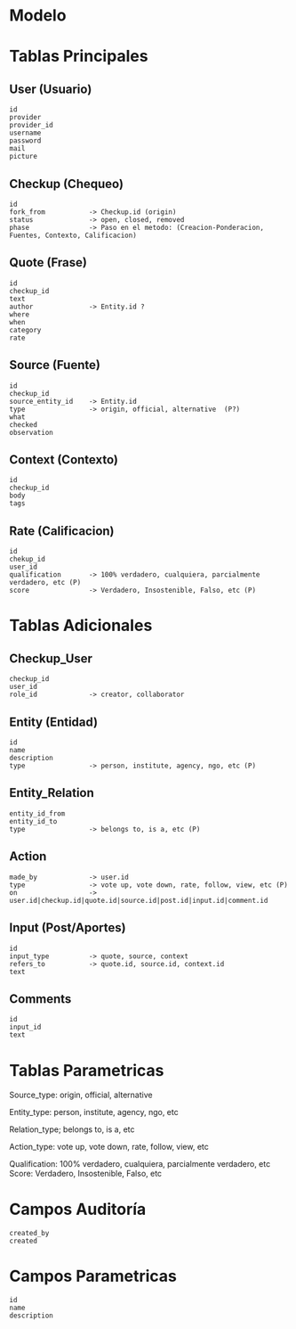 Modelo
======

Tablas Principales
==================

User (Usuario)
--------------
    id
    provider
    provider_id
    username
    password
    mail
    picture
    
Checkup (Chequeo)
-----------------
    id
    fork_from           -> Checkup.id (origin)
    status              -> open, closed, removed
    phase               -> Paso en el metodo: (Creacion-Ponderacion, Fuentes, Contexto, Calificacion)

Quote (Frase)
-------------
    id
    checkup_id
    text
    author              -> Entity.id ?
    where
    when
    category
    rate
        
Source (Fuente)
---------------
    id
    checkup_id
    source_entity_id    -> Entity.id
    type                -> origin, official, alternative  (P?)
    what
    checked
    observation

Context (Contexto)
------------------
    id
    checkup_id
    body
    tags

Rate (Calificacion)
-------------------
    id
    chekup_id
    user_id
    qualification       -> 100% verdadero, cualquiera, parcialmente verdadero, etc (P)
    score               -> Verdadero, Insostenible, Falso, etc (P)

Tablas Adicionales
====================

Checkup_User 
------------
    checkup_id
    user_id
    role_id             -> creator, collaborator
    
Entity (Entidad)
----------------
    id
    name
    description
    type                -> person, institute, agency, ngo, etc (P)

Entity_Relation
---------------
    entity_id_from
    entity_id_to
    type                -> belongs to, is a, etc (P)

Action
------
    made_by             -> user.id
    type                -> vote up, vote down, rate, follow, view, etc (P)
    on                  -> user.id|checkup.id|quote.id|source.id|post.id|input.id|comment.id

Input (Post/Aportes)
--------------------
    id
    input_type          -> quote, source, context 
    refers_to           -> quote.id, source.id, context.id
    text

Comments
--------
    id
    input_id
    text


Tablas Parametricas
===================

Source_type: origin, official, alternative

Entity_type: person, institute, agency, ngo, etc

Relation_type; belongs to, is a, etc 

Action_type: vote up, vote down, rate, follow, view, etc 

Qualification: 100% verdadero, cualquiera, parcialmente verdadero, etc
Score: Verdadero, Insostenible, Falso, etc


Campos Auditoría
==================
    created_by
    created

Campos Parametricas
===================
    id
    name
    description
